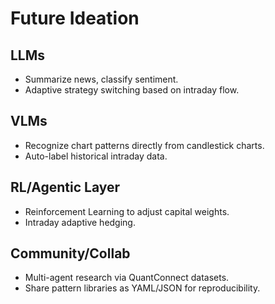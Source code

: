 # Future Ideation

## LLMs
- Summarize news, classify sentiment.
- Adaptive strategy switching based on intraday flow.

## VLMs
- Recognize chart patterns directly from candlestick charts.
- Auto-label historical intraday data.

## RL/Agentic Layer
- Reinforcement Learning to adjust capital weights.
- Intraday adaptive hedging.

## Community/Collab
- Multi-agent research via QuantConnect datasets.
- Share pattern libraries as YAML/JSON for reproducibility.